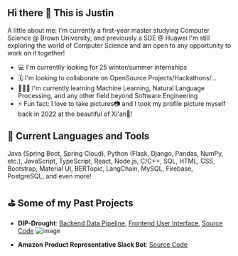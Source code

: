 ## Hi there 👋 This is Justin

A little about me: I'm currently a first-year master studying Computer Science @ Brown University, and previously a SDE @ Huawei
I'm still exploring the world of Computer Science and am open to any opportunity to work on it together!

- 💻 I'm currentlly looking for 25 winter/summer internships
- 🗓 I'm looking to collaborate on OpenSource Projects/Hackathons/...
- 👨🏻‍💻 I'm currently learning Machine Learning, Natural Language Processing, and any other field beyond Software Engineering
- ⚡️ Fun fact: I love to take pictures📷 and I took my profile picture myself back in 2022 at the beautiful of Xi'an🌇!


## 🚀 Current Languages and Tools

Java (Spring Boot, Spring Cloud), Python (Flask, Django, Pandas, NumPy, etc.), JavaScript, TypeScript, React, Node.js, C/C++, SQL, HTML, CSS, Bootstrap, Material UI, BERTopic, LangChain, MySQL, Firebase, PostgreSQL, and even more!

## ⛳️ Some of my Past Projects

- **DIP-Drought**: [Backend Data Pipeline](https://sslabgpu2.ischool.illinois.edu/), [Frontend User Interface](https://droughtweb.web.illinois.edu/), [Source Code](https://github.com/ShangLanyu/droughwebsite)
  ![image](https://github.com/user-attachments/assets/1b05defa-c936-45f9-ad9a-0dee7c223b96)

- **Amazon Product Representative Slack Bot**: [Source Code](https://github.com/JustinXre2020/ChatBot)


<!-- Hello From Github-->
